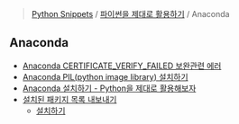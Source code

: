 > [Python Snippets](../../README.md) / [파이썬을 제대로 활용하기](../README.md) / Anaconda
## Anaconda
- [Anaconda CERTIFICATE_VERIFY_FAILED 보완관련 에러](Anaconda%20CERTIFICATE_VERIFY_FAILED%20보완관련%20에러.md)
- [Anaconda PIL(python image library) 설치하기](Anaconda%20PIL(python%20image%20library)%20설치하기.md)
- [Anaconda 설치하기 - Python을 제대로 활용해보자](Anaconda%20설치하기%20-%20Python을%20제대로%20활용해보자.md)
- [설치된 패키지 목록 내보내기](설치된%20패키지%20목록%20내보내기/README.md)
	- [설치하기](설치된%20패키지%20목록%20내보내기/설치하기.md)